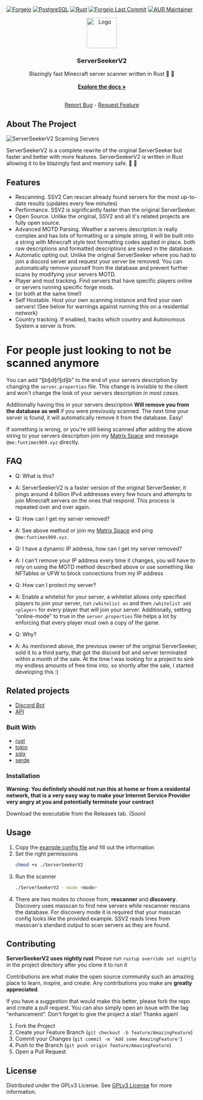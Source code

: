 [![Forgejo](https://img.shields.io/badge/forgejo-%23F2712B.svg?style=for-the-badge&logo=forgejo&logoColor=white)](https://git.funtimes909.xyz/ServerSeekerV2/ServerSeekerV2-API)
[![PostgreSQL](https://img.shields.io/badge/PostgreSQL-%234169E1?style=for-the-badge&logo=postgresql&logoColor=white)](https://www.postgresql.org/)
[![Rust](https://img.shields.io/badge/Rust-red?style=for-the-badge&logo=rust)](https://www.rust-lang.org/)
[![Forgejo Last Commit](https://img.shields.io/gitea/last-commit/ServerSeekerV2/ServerSeekerV2?gitea_url=https%3A%2F%2Fgit.funtimes909.xyz%2F&style=for-the-badge&logo=forgejo)](https://git.funtimes909.xyz/ServerSeekerV2/ServerSeekerV2)
[![AUR Maintainer](https://img.shields.io/aur/maintainer/serverseekerv2-git?style=for-the-badge&logo=archlinux&label=aur%20maintainer)](https://aur.archlinux.org/packages/serverseekerv2-git)
<br/>
<div align="center">
<a href="https://github.com/ShaanCoding/ReadME-Generator">
<img src="https://git.funtimes909.xyz/repo-avatars/248ef58dc8dc0ffa0a1cd47485a11703b49348540f2877b747c1846b843552b0" alt="Logo" width="80" height="80">
</a>
<h3 align="center">ServerSeekerV2</h3>
<p align="center">
Blazingly fast Minecraft server scanner written in Rust 🦀 🚀
<br/>
<br/>
<a href="https://git.funtimes909.xyz/ServerSeekerV2/ServerSeekerV2/wiki"><strong>Explore the docs »</strong></a>
<br/>
<br/>

<a href="https://git.funtimes909.xyz/ServerSeekerV2/ServerSeekerV2/issues/new">Report Bug</a> -
<a href="https://git.funtimes909.xyz/ServerSeekerV2/ServerSeekerV2/issues/new">Request Feature</a>
</p>
</div>

## About The Project

![ServerSeekerV2 Scanning Servers](https://files.nucceteere.xyz/assets/SSV2.png)

ServerSeekerV2 is a complete rewrite of the original ServerSeeker but faster and better with more features.
ServerSeekerV2 is written in Rust allowing it to be blazingly fast and memory safe. 🦀 🚀

## Features

- Rescanning. SSV2 Can rescan already found servers for the most up-to-date results (updates every few minutes)
- Performance. SSV2 is significantly faster than the original ServerSeeker.
- Open Source. Unlike the original, SSV2 and all it's related projects are fully open source.
- Advanced MOTD Parsing. Weather a servers description is really complex and has lots of formatting or a simple string,
  it will be built into a string with Minecraft style text formatting codes applied in place. both raw descriptions and
  formatted descriptions are saved in the database.
- Automatic opting out. Unlike the original ServerSeeker where you had to join a discord server and request your server
  be removed. You can automatically remove yourself from the database and prevent further scans by modifying your
  servers MOTD.
- Player and mod tracking. Find servers that have specific players online or servers running specific forge mods.
- (or both at the same time!)
- Self Hostable. Host your own scanning instance and find your own servers! (See below for warnings against running this
  on a residential network)
- Country tracking. If enabled, tracks which country and Autonomous System a server is from.

# For people just looking to not be scanned anymore

You can add "§b§d§f§d§b" to the end of your servers description by changing the ``server.properties`` file. This change
is invisible to the client and won't change the look of your servers description *in most cases.*

Additionally having this in your servers description **Will remove you from the database as well** if you were
previously scanned. The next time your server is found, it will automatically remove it from the database. Easy!

If something is wrong, or you're still being scanned after adding the above string to your servers description join
my [Matrix Space](https://matrix.to/#/#projects:funtimes909.xyz) and message ``@me:funtimes909.xyz`` directly.

## FAQ

- Q: What is this?
- A: ServerSeekerV2 is a faster version of the original ServerSeeker, it pings around 4 billion IPv4 addresses every few
  hours and attempts to join Minecraft servers on the ones that respond. This process is repeated over and over again.

- Q: How can I get my server removed?
- A: See above method or join my [Matrix Space](https://matrix.to/#/#projects:funtimes909.xyz) and ping
  ``@me:funtimes909.xyz``.

- Q: I have a dynamic IP address, how can I get my server removed?
- A: I can't remove your IP address every time it changes, you will have to rely on using the MOTD method described
  above or use something like NFTables or UFW to block connections from my IP address

- Q: How can I protect my server?
- A: Enable a whitelist for your server, a whitelist allows only specified players to join your server, run
  ``/whitelist on`` and then ``/whitelist add <player>`` for every player that will join your server. Additionally,
  setting "online-mode" to true in the ``server.properties`` file helps a lot by enforcing that every player must own a
  copy of the game.

- Q: Why?
- A: As mentioned above, the previous owner of the original ServerSeeker, sold it to a third party, that got the discord
  bot and server terminated within a month of the sale. At the time I was looking for a project to sink my
  endless amounts of free time into, so shortly after the sale, I started developing this :)

## Related projects

- [Discord Bot](https://git.funtimes909.xyz/ServerSeekerV2/ServerSeekerV2-Discord-Bot)
- [API](https://git.funtimes909.xyz/ServerSeekerV2/ServerSeekerV2-API)

### Built With

- [rust](https://www.rust-lang.org/)
- [tokio](https://crates.io/crates/tokio)
- [sqlx](https://crates.io/crates/sqlx)
- [serde](https://crates.io/crates/serde)

### Installation

**Warning: You definitely should not run this at home or from a residental network, that is a very easy way to make your
Internet Service Provider very angry at you and potentially terminate your contract**

Download the executable from the Releases tab. (Soon)

## Usage

1. Copy
   the [example config file](https://git.funtimes909.xyz/ServerSeekerV2/ServerSeekerV2/src/branch/main/config-example.toml)
   and fill out the information
2. Set the right permissions
   ```sh
   chmod +x ./ServerSeekerV2
   ```
3. Run the scanner
   ```sh
   ./ServerSeekerV2 --mode <mode>
   ```
4. There are two modes to choose from, **rescanner** and **discovery**. Discovery uses masscan to find new servers while
   rescanner rescans the database. For discovery mode it is required that your masscan config looks like the provided
   example. SSV2 reads lines from masscan's standard output to scan servers as they are found.

## Contributing

**ServerSeekerV2 uses nightly rust**
Please run `rustup override set nightly` in the project directory after you clone it to run it

Contributions are what make the open source community such an amazing place to learn, inspire, and create. Any
contributions you make are **greatly appreciated**.

If you have a suggestion that would make this better, please fork the repo and create a pull request. You can also
simply open an issue with the tag "enhancement".
Don't forget to give the project a star! Thanks again!

1. Fork the Project
2. Create your Feature Branch (`git checkout -b feature/AmazingFeature`)
3. Commit your Changes (`git commit -m 'Add some AmazingFeature'`)
4. Push to the Branch (`git push origin feature/AmazingFeature`)
5. Open a Pull Request

## License

Distributed under the GPLv3 License. See [GPLv3 License](https://opensource.org/license/gpl-3-0) for more information.
